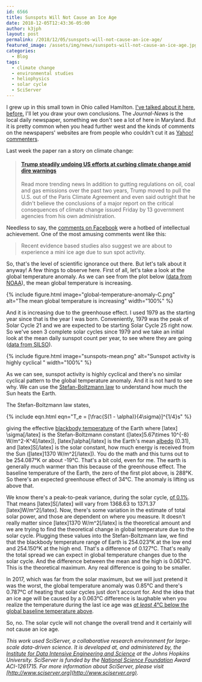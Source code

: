 ```yaml
---
id: 6566
title: Sunspots Will Not Cause an Ice Age
date: 2018-12-05T12:43:36-05:00
author: k3jph
layout: post
permalink: /2018/12/05/sunspots-will-not-cause-an-ice-age/
featured_image: /assets/img/news/sunspots-will-not-cause-an-ice-age.jpg
categories:
  - Blog
tags:
  - climate change
  - environmental studies
  - heliophysics
  - solar cycle
  - SciServer
---
```

I grew up in this small town in Ohio called Hamilton. [I've talked
about it here, before.](/2016/06/02/femas-flood-maps-not-scam/) I'll
let you draw your own conclusions. The _Journal-News_
is the local daily newspaper, something we don't see a lot of here
in Maryland. But it is pretty common when you head further west and
the kinds of comments on the newspapers' websites are from people
who couldn't cut it as [Yahoo!
commenters](http://affinitymagazine.us/2018/01/05/why-yahoos-comment-sections-are-filled-with-hatred-and-bigotry/).

Last week the paper ran a story on climate change:

<blockquote class="embedly-card" data-card-key="66f8489580e04fc4a88a724eb5058bb3" data-card-branding="0" data-card-type="article-full"><h4><a href="https://www.journal-news.com/news/national/trump-steadily-undoing-efforts-curbing-climate-change-amid-dire-warnings/EoVQhDCKcgJHff9tGRUY3H/">Trump steadily undoing US efforts at curbing climate change amid dire warnings</a></h4><p>Read more trending news In addition to gutting regulations on oil, coal and gas emissions over the past two years, Trump moved to pull the U.S. out of the Paris Climate Agreement and even said outright that he didn't believe the conclusions of a major report on the critical consequences of climate change issued Friday by 13 government agencies from his own administration.</p></blockquote>
<script async src="//cdn.embedly.com/widgets/platform.js" charset="UTF-8"></script>

Needless to say, the [comments on
Facebook](https://www.facebook.com/journalnews/posts/10160954275195408)
were a hotbed of intellectual achievement. One of the most amusing
comments went like this:

> Recent evidence based studies also suggest we are about to
experience a mini ice age due to sun spot activity.

So, that's the level of scientific ignorance out there. But let's
talk about it anyway! A few things to observe here. First of all,
let's take a look at the global temperature anomaly. As we can see
from the plot below ([data from
NOAA](https://www.ncdc.noaa.gov/cag/global/time-series/globe/land_ocean/ytd/12/1979-2018)),
the mean global temperature is increasing.

{% include figure.html image="global-temperature-anomaly-C.png" alt="The mean global temperature is increasing" width="100%" %}

And it is increasing due to the greenhouse effect. I used 1979 as
the starting year since that is the year I was born. Conveniently,
1979 was the peak of Solar Cycle 21 and we are expected to be
starting Solar Cycle 25 right now. So we've seen 3 complete solar
cycles since 1979 and we take an initial look at the mean daily
sunspot count per year, to see where they are going ([data from
SILSO](http://sidc.oma.be/silso/datafiles)).

{% include figure.html image="sunspots-mean.png" alt="Sunspot activity is highly cyclical " width="100%" %}

As we can see, sunspot activity is highly cyclical and there's no
similar cyclical pattern to the global temperature anomaly. And it
is not hard to see why. We can use the [Stefan-Boltzmann
law](https://www.sciencedirect.com/topics/earth-and-planetary-sciences/stefan-boltzmann-law)
to understand how much the Sun heats the Earth.

The Stefan-Boltzmann law states,

{% include eqn.html eqn="T_e = [\frac{S(1 - \alpha)}{4\sigma}]^{1/4}s" %}

giving the effective [blackbody
temperature](http://astronomy.swin.edu.au/cosmos/b/blackbody+radiation) of
the Earth where [latex] \sigma[/latex] is the Stefan-Boltzmann constant
([latex]5.67\times 10^{-8} W/m^2-K^4[/latex]), [latex]\alpha[/latex] is the Earth's
mean
[albedo](http://hyperphysics.phy-astr.gsu.edu/hbase/phyopt/albedo.html)
(0.31), and [latex]S[/latex] is the solar constant, how much energy is
received from the Sun ([latex]1370 W/m^2[/latex]). You do the math and
this turns out to be 254.087°K or about -19°C. That's a bit cold,
even for me. The earth is generally much warmer than this because
of the greenhouse effect. The baseline temperature of the Earth,
the zero of the first plot above, is 288°K. So there's an expected
greenhouse effect of 34°C. The anomaly is lifting us above that.

We know there's a peak-to-peak variance, during the solar cycle,
[of 0.1%](https://www.nature.com/articles/351042a0). That means
[latex]S[/latex] will vary from 1368.63 to 1371.37 [latex]W/m^2[/latex]. Now,
there's some variation in the estimate of total solar power, and
those are dependent on where you measure. It doesn't really matter
since [latex]1370 W/m^2[/latex] is the theoretical amount and we are trying
to find the theoretical change in global temperature due to the
solar cycle. Plugging these values into the Stefan-Boltzmann law,
we find that the blackbody temperature range of Earth is 254.023°K
at the low end and 254.150°K at the high end. That's a difference
of 0.127°C. That's really the total spread we can expect in global
temperature changes due to the solar cycle. And the difference
between the mean and the high is 0.063°C. This is the theoretical
maximum. Any real difference is going to be smaller.

In 2017, which was far from the solar maximum, but we will just
pretend it was the worst, the global temperature anomaly was 0.85°C
and there's 0.787°C of heating that solar cycles just don't account
for. And the idea that an ice age will be caused by a 0.063°C
difference is laughable when you realize the temperature during the
last ice age was [_at least_ 4°C below the global baseline temperature
above](https://earthobservatory.nasa.gov/features/GlobalWarming/page3.php).

So, no. The solar cycle will not change the overall trend and it
certainly will not cause an ice age.

_This work used SciServer, a collaborative research environment for
large-scale data-driven science. It is developed at, and administered
by, the [Institute for Data Intensive Engineering and
Science](http://idies.jhu.edu/) at the Johns Hopkins University.
SciServer is funded by the [National Science Foundation](https://nsf.gov/)
Award ACI-1261715\. For more information about SciServer, please
visit [http://www.sciserver.org](http://www.sciserver.org)._


<!-- wp:paragraph -->
<p></p>
<!-- /wp:paragraph -->
